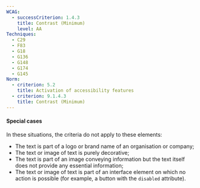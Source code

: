 ```yaml
---
WCAG:
  - successCriterion: 1.4.3
    title: Contrast (Minimum)
    level: AA
Techniques:
  - C29
  - F83
  - G18
  - G136
  - G148
  - G174
  - G145
Norm:
  - criterion: 5.2
    title: Activation of accessibility features
  - criterion: 9.1.4.3
    title: Contrast (Minimum)
---
```


#### Special cases

In these situations, the criteria do not apply to these elements:

- The text is part of a logo or brand name of an organisation or company;
- The text or image of text is purely decorative;
- The text is part of an image conveying information but the text itself does not provide any essential information;
- The text or image of text is part of an interface element on which no action is possible (for example, a button with the `disabled` attribute).
